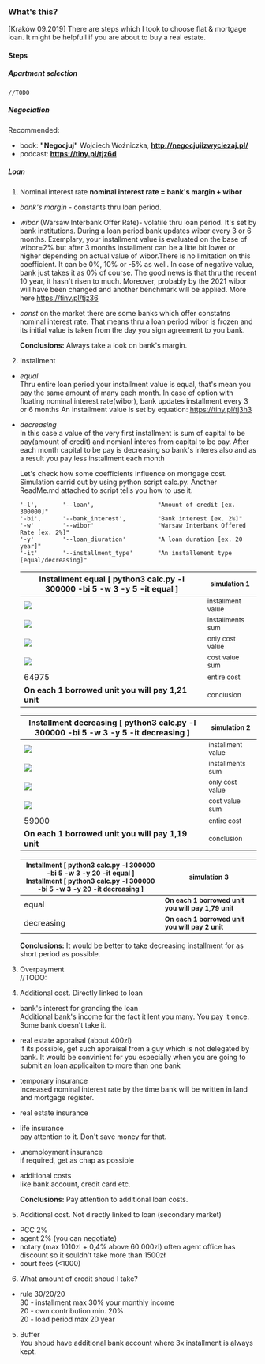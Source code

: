 ### What's this?
[Kraków 09.2019]
There are steps which I took to choose flat & mortgage loan.
It might be helpfull if you are about to buy a real estate.

#### Steps
##### Apartment selection
    //TODO 

##### Negociation
Recommended:
* book: **"Negocjuj"** Wojciech Woźniczka, **http://negocjujizwyciezaj.pl/**
* podcast: **https://tiny.pl/tjz6d**

##### Loan
1. Nominal interest rate
    **nominal interest rate = bank's margin + wibor**

  * *bank's margin* - constants thru loan period.
  * *wibor* (Warsaw Interbank Offer Rate)- volatile thru loan period.
    It's set by bank institutions. During a loan period bank updates wibor every 3 or 6 months.
    Exemplary, your installment value is evaluated on the base of wibor=2% but after 3 months installment
    can be a litte bit lower or higher depending on actual value of wibor.There is no limitation on this 
    coefficient. It can be 0%, 10% or -5% as well. In case of negative value, bank just takes it as 0% of course.
    The good news is that thru the recent 10 year, it hasn't risen to much. Moreover, probably by the 2021 wibor will have been
    changed and another benchmark will be applied. More here https://tiny.pl/tjz36
    
  * *const* on the market there are some banks which offer constatns nominal interest rate.
    That means thru a loan period wibor is frozen and its initial value is taken from the day you sign agreement to you bank.
    
    __Conclusions:__
    Always take a look on bank's margin.

2. Installment
  * *equal*<br/>
    Thru entire loan period your installment value is equal, that's mean you pay the same amount of many each month.
    In case of option with floating nominal interest rate(wibor), bank updates installment every 3 or 6 months
    An installment value is set by equation: https://tiny.pl/tj3h3
  * *decreasing*<br/>
    In this case a value of the very first installment is sum of capital to be pay(amount of credit) and nomianl interes from capital to be pay.
    After each month capital to be pay is decreasing so bank's interes also and as a result you pay less installment each month
    
    Let's check how some coefficients influence on mortgage cost.
    Simulation carrid out by using python script calc.py. 
    Another ReadMe.md attached to script tells you how to use it.
    ```
    '-l',       '--loan',                  "Amount of credit [ex. 300000]"
    '-bi',      '--bank_interest',         "Bank interest [ex. 2%]"
    '-w'        '--wibor'                  "Warsaw Interbank Offered Rate [ex. 2%]"
    '-y'        '--loan_diuration'         "A loan duration [ex. 20 year]"
    '-it'       '--installment_type'       "An installement type [equal/decreasing]"
    ```
    | Installment equal [ python3 calc.py -l 300000 -bi 5 -w 3 -y 5 -it equal ] | <sup>simulation 1</sup> |
    | ------------------------------------------------------------              | -------- |
    | ![](store/eq_installment_value.png)                                       | <sup>installment value</sup> |
    | ![](store/eq_installment_value_sum.png)                                   | <sup>installments sum</sup> |
    | ![](store/eq_costs.png)                                                   | <sup>only cost value</sup> |
    | ![](store/eq_costs_sum.png)                                               | <sup>cost value sum</sup>  |
    | 64975                                                                     | <sup>entire cost</sup>  |
    | **On each 1 borrowed unit you will pay 1,21 unit**                        | <sup>conclusion</sup>  |
    
    | Installment decreasing [ python3 calc.py -l 300000 -bi 5 -w 3 -y 5 -it decreasing ]  | <sup>simulation 2 </sup>  |
    | ------------------------------------------------------------                         | -------- |
    | ![](store/decr_installment_value.png)                                                | <sup>installment value</sup> |
    | ![](store/decr_installment_value_sum.png)                                            | <sup>installments sum</sup> |
    | ![](store/decr_costs.png)                                                            | <sup>only cost value</sup> |
    | ![](store/decr_costs_sum.png)                                                        | <sup>cost value sum</sup>  |
    | 59000                                                                                | <sup>entire cost</sup>  |
    | **On each 1 borrowed unit you will pay 1,19 unit**                                   | <sup>conclusion</sup>  |
    
    |  <sup>Installment [ python3 calc.py -l 300000 -bi 5 -w 3 -y 20 -it equal ] </sup>  <br/><sup>Installment [ python3 calc.py -l 300000 -bi 5 -w 3 -y 20 -it decreasing ] </sup> | <sup>simulation 3 </sup> |
    | ------------------------------------------------------------                         | -------- |
    | equal| <sup>**On each 1 borrowed unit you will pay 1,79 unit**</sup>                 ||
    | decreasing| <sup>**On each 1 borrowed unit you will pay 2 unit**</sup>               ||
    
    __Conclusions:__
    It would be better to take decreasing installment for as short period as possible.
    
3. Overpayment<br/>
    //TODO:

4. Additional cost. Directly linked to loan
  * bank's interest for granding the loan<br/>
    Additional bank's income for the fact it lent you many.
    You pay it once. Some bank doesn't take it.
  * real estate appraisal (about 400zl)<br/>
    If its possible, get such appraisal from a guy which is not delegated by bank.
    It would be convinient for you especially when you are going to submit an loan applicaiton to more than one bank 
  * temporary insurance<br/>
    Increased nominal interest rate by the time bank will be written in land and mortgage register.
  * real estate insurance<br/>
  * life insurance <br/>
    pay attention to it. Don't save money for that.
  * unemployment insurance<br/>
    if required, get as chap as possible
  * additional costs <br/>
    like bank account, credit card etc.
    
    __Conclusions:__
    Pay attention to additional loan costs.
    
5. Additional cost. Not directly linked to loan (secondary market)
  * PCC 2% 
  * agent 2% (you can negotiate)
  * notary (max 1010zl + 0,4% above 60 000zl)
    often agent office has discount so it souldn't take more than 1500zł 
  * court fees (<1000) 
    
6. What amount of credit shoud I take?
  * rule 30/20/20<br/>
    30 - installment max 30% your monthly income<br/>
    20 - own contribution min. 20%<br/>
    20 - load period max 20 year
    
5. Buffer<br/>
    You shoud have additional bank account where 3x installment is always kept.